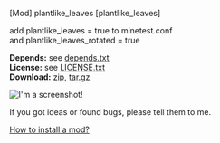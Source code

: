 [Mod] plantlike_leaves [plantlike_leaves]

add plantlike_leaves = true to minetest.conf  
and plantlike_leaves_rotated = true


**Depends:** see [depends.txt](https://raw.githubusercontent.com/HybridDog/plantlike_leaves/master/depends.txt)  
**License:** see [LICENSE.txt](https://raw.githubusercontent.com/HybridDog/plantlike_leaves/master/LICENSE.txt)  
**Download:** [zip](https://github.com/HybridDog/plantlike_leaves/archive/master.zip), [tar.gz](https://github.com/HybridDog/plantlike_leaves/tarball/master)  

![I'm a screenshot!](http://bit.ly/1wOCWpq)

If you got ideas or found bugs, please tell them to me.

[How to install a mod?](http://wiki.minetest.net/Installing_Mods)
